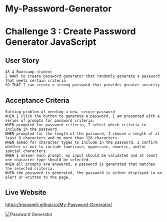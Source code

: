 # My-Password-Generator
# Challenge 3 : Create Password Generator JavaScript


## User Story

```
AS A Bootcamp student 
I WANT to create password generator that randomly generate a password that meets certain criteria
SO THAT I can create a strong password that provides greater security
```

## Acceptance Criteria

```
Solving problem of needing a new, secure password
WHEN I click the button to generate a password, I am presented with a series of prompts for password criteria.
WHEN prompted for password criteria, I select which criteria to include in the password.
WHEN prompted for the length of the password, I choose a length of at least 8 characters and no more than 128 characters.
WHEN asked for character types to include in the password, I confirm whether or not to include lowercase, uppercase, numeric, and/or special characters.
WHEN I answer each prompt, my input should be validated and at least one character type should be selected.
WHEN all prompts are answered, a password is generated that matches the selected criteria.
WHEN the password is generated, the password is either displayed in an alert or written to the page.
```


## Live Website

https://monamlii.github.io/My-Password-Generator/


![Password Generator](https://user-images.githubusercontent.com/89316044/213116508-6443b7b3-1ccd-49c5-aa81-8cb8a281ebeb.gif)




















